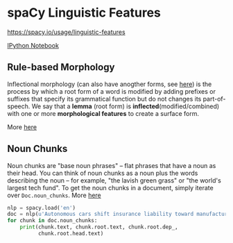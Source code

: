 # spaCy Linguistic Features

https://spacy.io/usage/linguistic-features

[IPython Notebook](Linguistic_features.ipynb)

## Rule-based Morphology

Inflectional morphology (can also have anogther forms, see [here](https://en.wikipedia.org/wiki/Inflection#Inflectional_morphology)) is the process by which a root form of a word is modified by adding prefixes or suffixes that specify its grammatical function but do not changes its part-of-speech. We say that a **lemma** (root form) is **inflected**(modified/combined) with one or more **morphological features** to create a surface form.

More [here](https://spacy.io/usage/linguistic-features#rule-based-morphology)

## Noun Chunks

Noun chunks are "base noun phrases" – flat phrases that have a noun as their head. You can think of noun chunks as a noun plus the words describing the noun – for example, "the lavish green grass" or "the world's largest tech fund". To get the noun chunks in a document, simply iterate over `Doc.noun_chunks`. More [here](https://spacy.io/usage/linguistic-features#noun-chunks)

```py
nlp = spacy.load('en')
doc = nlp(u'Autonomous cars shift insurance liability toward manufacturers')
for chunk in doc.noun_chunks:
    print(chunk.text, chunk.root.text, chunk.root.dep_,
          chunk.root.head.text)
```